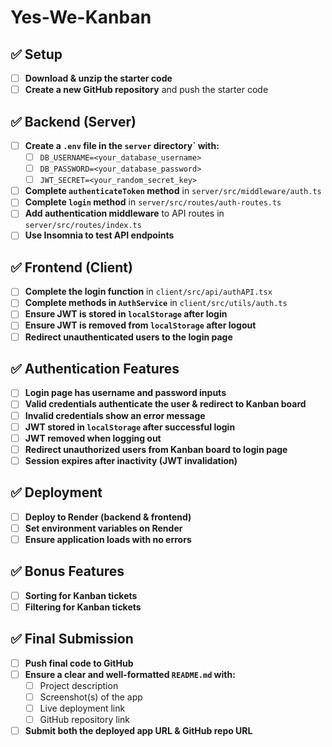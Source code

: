 # Yes-We-Kanban
## ✅ Setup
- [ ] **Download & unzip the starter code**
- [ ] **Create a new GitHub repository** and push the starter code

## ✅ Backend (Server)
- [ ] **Create a `.env` file in the `server` directory` with:**
  - [ ] `DB_USERNAME=<your_database_username>`
  - [ ] `DB_PASSWORD=<your_database_password>`
  - [ ] `JWT_SECRET=<your_random_secret_key>`
- [ ] **Complete `authenticateToken` method** in `server/src/middleware/auth.ts`
- [ ] **Complete `login` method** in `server/src/routes/auth-routes.ts`
- [ ] **Add authentication middleware** to API routes in `server/src/routes/index.ts`
- [ ] **Use Insomnia to test API endpoints**

## ✅ Frontend (Client)
- [ ] **Complete the login function** in `client/src/api/authAPI.tsx`
- [ ] **Complete methods in `AuthService`** in `client/src/utils/auth.ts`
- [ ] **Ensure JWT is stored in `localStorage` after login**
- [ ] **Ensure JWT is removed from `localStorage` after logout**
- [ ] **Redirect unauthenticated users to the login page**

## ✅ Authentication Features
- [ ] **Login page has username and password inputs**
- [ ] **Valid credentials authenticate the user & redirect to Kanban board**
- [ ] **Invalid credentials show an error message**
- [ ] **JWT stored in `localStorage` after successful login**
- [ ] **JWT removed when logging out**
- [ ] **Redirect unauthorized users from Kanban board to login page**
- [ ] **Session expires after inactivity (JWT invalidation)**

## ✅ Deployment
- [ ] **Deploy to Render (backend & frontend)**
- [ ] **Set environment variables on Render**
- [ ] **Ensure application loads with no errors**

## ✅ Bonus Features
- [ ] **Sorting for Kanban tickets**
- [ ] **Filtering for Kanban tickets**

## ✅ Final Submission
- [ ] **Push final code to GitHub**
- [ ] **Ensure a clear and well-formatted `README.md` with:**
  - [ ] Project description
  - [ ] Screenshot(s) of the app
  - [ ] Live deployment link
  - [ ] GitHub repository link
- [ ] **Submit both the deployed app URL & GitHub repo URL**

